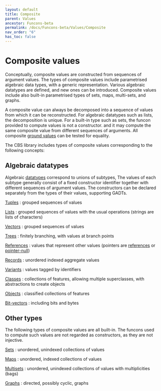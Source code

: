 ```yaml
---
layout: default
title: Composite
parent: Values
ancestor: Funcons-beta
permalink: /docs/Funcons-beta/Values/Composite
nav_order: "6"
has_toc: false
---
```


Composite values
================

Conceptually, composite values are constructed from sequences of argument values.
The types of composite values include parametrised algebraic data types, with a generic representation.
Various algebraic datatypes are defined, and new ones can be introduced.
Composite values include also built-in parametrised types of sets, maps, multi-sets, and graphs.

A composite value can always be decomposed into a sequence of values from which it can be reconstructed.
For algebraic datatypes such as lists, the decomposition is unique.
For a built-in type such as sets, the funcon provided to compute values is not a constructor. and it may compute the same composite value from different sequences of arguments.
All composite [ground values] can be tested for equality.

The CBS library includes types of composite values corresponding to the following concepts:

Algebraic datatypes
-------------------

Algebraic [datatypes] correspond to unions of subtypes,
The values of each subtype generally consist of a fixed constructor identifier together with different sequences of argument values.
The constructors can be declared separately from the types of their values, supporting GADTs.

[Tuples]
: grouped sequences of values

[Lists]
: grouped sequences of values with the usual operations (strings are lists of characters)

[Vectors]
: grouped sequences of values

[Trees]
: finitely branching, with values at branch points

[References]
: values that represent other values (pointers are [references] or [pointer-null])

[Records]
: unordered indexed aggregate values

[Variants]
: values tagged by identifiers

[Classes]
: collections of features, allowing multiple superclasses, with abstractions to create objects

[Objects]
: classified collections of features

[Bit-vectors]
: including bits and bytes

Other types
-----------

The following types of composite values are all built-in.
The funcons used to compute such values are not regarded as constructors, as they are not injective.

[Sets]
: unordered, unindexed collections of values

[Maps]
: unordered, indexed collections of values

[Multisets]
: unordered, unindexed collections of values with multiplicities (bags)

[Graphs]
: directed, possibly cyclic, graphs

[values]:       /CBS-beta/Funcons-beta/Values/Value-Types/

[datatypes]:    /CBS-beta/Funcons-beta/Values/Composite/Datatypes/
[tuples]:       /CBS-beta/Funcons-beta/Values/Composite/Tuples/
[lists]:        /CBS-beta/Funcons-beta/Values/Composite/Lists/
[vectors]:      /CBS-beta/Funcons-beta/Values/Composite/Vectors/
[trees]:        /CBS-beta/Funcons-beta/Values/Composite/Trees/
[references]:   /CBS-beta/Funcons-beta/Values/Composite/References/
[pointer-null]: /CBS-beta/Funcons-beta/Values/Composite/References/
[records]:      /CBS-beta/Funcons-beta/Values/Composite/Records/
[variants]:     /CBS-beta/Funcons-beta/Values/Composite/Variants/
[classes]:      /CBS-beta/Funcons-beta/Values/Composite/Classes/
[objects]:      /CBS-beta/Funcons-beta/Values/Composite/Objects/
[bit-vectors]:  /CBS-beta/Funcons-beta/Values/Composite/Bits/
[sets]:         /CBS-beta/Funcons-beta/Values/Composite/Sets/
[maps]:         /CBS-beta/Funcons-beta/Values/Composite/Maps/
[multisets]:    /CBS-beta/Funcons-beta/Values/Composite/Multisets/
[graphs]:       /CBS-beta/Funcons-beta/Values/Composite/Graphs/

[value-types]:  /CBS-beta/Funcons-beta/Values/Value-Types/
[sequences]:    /CBS-beta/Funcons-beta/Values/Composite/Sequences/

[computations]: /CBS-beta/docs/Funcons-beta/Computations

[ground values]: /CBS-beta/docs/Funcons-beta/Values#ground-values

